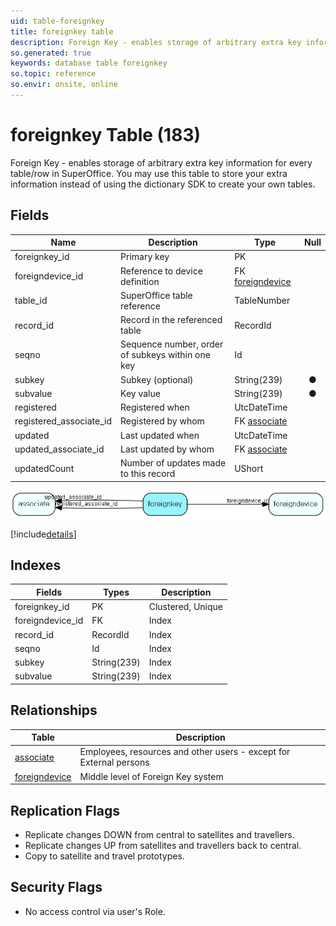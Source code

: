 ```yaml
---
uid: table-foreignkey
title: foreignkey table
description: Foreign Key - enables storage of arbitrary extra key information for every table/row in SuperOffice. You may use this table to store your extra information instead of using the dictionary SDK to create your own tables.
so.generated: true
keywords: database table foreignkey
so.topic: reference
so.envir: onsite, online
---
```


# foreignkey Table (183)

Foreign Key - enables storage of arbitrary extra key information for every table/row in SuperOffice. You may use this table to store your extra information instead of using the dictionary SDK to create your own tables.

## Fields

| Name | Description | Type | Null |
|------|-------------|------|:----:|
|foreignkey\_id|Primary key|PK| |
|foreigndevice\_id|Reference to device definition|FK [foreigndevice](foreigndevice.md)| |
|table\_id|SuperOffice table reference|TableNumber| |
|record\_id|Record in the referenced table|RecordId| |
|seqno|Sequence number, order of subkeys within one key|Id| |
|subkey|Subkey (optional)|String(239)|&#x25CF;|
|subvalue|Key value|String(239)|&#x25CF;|
|registered|Registered when|UtcDateTime| |
|registered\_associate\_id|Registered by whom|FK [associate](associate.md)| |
|updated|Last updated when|UtcDateTime| |
|updated\_associate\_id|Last updated by whom|FK [associate](associate.md)| |
|updatedCount|Number of updates made to this record|UShort| |


![foreignkey table relationship diagram](./media/foreignkey.png)

[!include[details](./includes/foreignkey.md)]

## Indexes

| Fields | Types | Description |
|--------|-------|-------------|
|foreignkey\_id |PK |Clustered, Unique |
|foreigndevice\_id |FK |Index |
|record\_id |RecordId |Index |
|seqno |Id |Index |
|subkey |String(239) |Index |
|subvalue |String(239) |Index |

## Relationships

| Table|  Description |
|------|-------------|
|[associate](associate.md)  |Employees, resources and other users - except for External persons |
|[foreigndevice](foreigndevice.md)  |Middle level of Foreign Key system |


## Replication Flags

* Replicate changes DOWN from central to satellites and travellers.
* Replicate changes UP from satellites and travellers back to central.
* Copy to satellite and travel prototypes.

## Security Flags

* No access control via user's Role.


